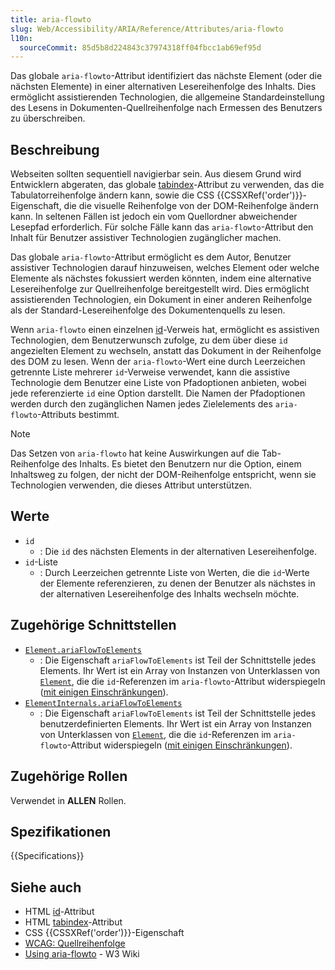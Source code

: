 ```yaml
---
title: aria-flowto
slug: Web/Accessibility/ARIA/Reference/Attributes/aria-flowto
l10n:
  sourceCommit: 85d5b8d224843c37974318ff04fbcc1ab69ef95d
---
```


Das globale `aria-flowto`-Attribut identifiziert das nächste Element (oder die nächsten Elemente) in einer alternativen Lesereihenfolge des Inhalts. Dies ermöglicht assistierenden Technologien, die allgemeine Standardeinstellung des Lesens in Dokumenten-Quellreihenfolge nach Ermessen des Benutzers zu überschreiben.

## Beschreibung

Webseiten sollten sequentiell navigierbar sein. Aus diesem Grund wird Entwicklern abgeraten, das globale [tabindex](/de/docs/Web/HTML/Reference/Global_attributes/tabindex)-Attribut zu verwenden, das die Tabulatorreihenfolge ändern kann, sowie die CSS {{CSSXRef('order')}}-Eigenschaft, die die visuelle Reihenfolge von der DOM-Reihenfolge ändern kann. In seltenen Fällen ist jedoch ein vom Quellordner abweichender Lesepfad erforderlich. Für solche Fälle kann das `aria-flowto`-Attribut den Inhalt für Benutzer assistiver Technologien zugänglicher machen.

Das globale `aria-flowto`-Attribut ermöglicht es dem Autor, Benutzer assistiver Technologien darauf hinzuweisen, welches Element oder welche Elemente als nächstes fokussiert werden könnten, indem eine alternative Lesereihenfolge zur Quellreihenfolge bereitgestellt wird. Dies ermöglicht assistierenden Technologien, ein Dokument in einer anderen Reihenfolge als der Standard-Lesereihenfolge des Dokumentenquells zu lesen.

Wenn `aria-flowto` einen einzelnen [id](/de/docs/Web/HTML/Reference/Global_attributes/id)-Verweis hat, ermöglicht es assistiven Technologien, dem Benutzerwunsch zufolge, zu dem über diese `id` angezielten Element zu wechseln, anstatt das Dokument in der Reihenfolge des DOM zu lesen. Wenn der `aria-flowto`-Wert eine durch Leerzeichen getrennte Liste mehrerer `id`-Verweise verwendet, kann die assistive Technologie dem Benutzer eine Liste von Pfadoptionen anbieten, wobei jede referenzierte `id` eine Option darstellt. Die Namen der Pfadoptionen werden durch den zugänglichen Namen jedes Zielelements des `aria-flowto`-Attributs bestimmt.

> [!NOTE]
> Das Setzen von `aria-flowto` hat keine Auswirkungen auf die Tab-Reihenfolge des Inhalts. Es bietet den Benutzern nur die Option, einem Inhaltsweg zu folgen, der nicht der DOM-Reihenfolge entspricht, wenn sie Technologien verwenden, die dieses Attribut unterstützen.

## Werte

- `id`
  - : Die `id` des nächsten Elements in der alternativen Lesereihenfolge.
- `id`-Liste
  - : Durch Leerzeichen getrennte Liste von Werten, die die `id`-Werte der Elemente referenzieren, zu denen der Benutzer als nächstes in der alternativen Lesereihenfolge des Inhalts wechseln möchte.

## Zugehörige Schnittstellen

- [`Element.ariaFlowToElements`](/de/docs/Web/API/Element/ariaFlowToElements)
  - : Die Eigenschaft `ariaFlowToElements` ist Teil der Schnittstelle jedes Elements.
    Ihr Wert ist ein Array von Instanzen von Unterklassen von [`Element`](/de/docs/Web/API/Element), die die `id`-Referenzen im `aria-flowto`-Attribut widerspiegeln ([mit einigen Einschränkungen](/de/docs/Web/API/Document_Object_Model/Reflected_attributes#reflected_element_references)).
- [`ElementInternals.ariaFlowToElements`](/de/docs/Web/API/ElementInternals/ariaFlowToElements)
  - : Die Eigenschaft `ariaFlowToElements` ist Teil der Schnittstelle jedes benutzerdefinierten Elements.
    Ihr Wert ist ein Array von Instanzen von Unterklassen von [`Element`](/de/docs/Web/API/Element), die die `id`-Referenzen im `aria-flowto`-Attribut widerspiegeln ([mit einigen Einschränkungen](/de/docs/Web/API/Document_Object_Model/Reflected_attributes#reflected_element_references)).

## Zugehörige Rollen

Verwendet in **ALLEN** Rollen.

## Spezifikationen

{{Specifications}}

## Siehe auch

- HTML [id](/de/docs/Web/HTML/Reference/Global_attributes/id)-Attribut
- HTML [tabindex](/de/docs/Web/HTML/Reference/Global_attributes/tabindex)-Attribut
- CSS {{CSSXRef('order')}}-Eigenschaft
- [WCAG: Quellreihenfolge](/de/docs/Web/Accessibility/Guides/Understanding_WCAG/Operable#guideline_2.4_—_navigable_provide_ways_to_help_users_navigate_find_content_and_determine_where_they_are)
- [Using aria-flowto](https://www.w3.org/WAI/GL/wiki/Using_aria-flowto) - W3 Wiki
